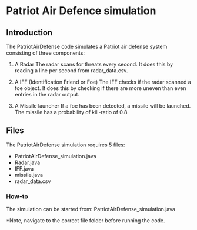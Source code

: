 # Patriot Air Defence simulation

## Introduction

The PatriotAirDefense code simulates a Patriot air defense system consisting of three components:
1. A Radar
  The radar scans for threats every second.
  It does this by reading a line per second from radar_data.csv.

2. A IFF (Identification Friend or Foe)
  The IFF checks if the radar scanned a foe object.
  It does this by checking if there are more uneven than even entries in the radar output.

3. A Missile launcher
  If a foe has been detected, a missile will be launched.
  The missile has a probability of kill-ratio of 0.8

## Files

The PatriotAirDefense simulation requires 5 files:
 - PatriotAirDefense_simulation.java
 - Radar.java
 - IFF.java
 - missile.java
 - radar_data.csv

### How-to

The simulation can be started from: PatriotAirDefense_simulation.java

*Note, navigate to the correct file folder before running the code.
